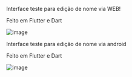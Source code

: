 Interface teste para edição de nome via WEB!

Feito em Flutter e Dart


![image](https://github.com/user-attachments/assets/1104ae02-7e49-46b4-a191-be15724819a8)








Interface teste para edição de nome via android

Feito em Flutter e Dart





![image](https://github.com/user-attachments/assets/c43864dc-e500-47ee-a84c-fe04db734746)
